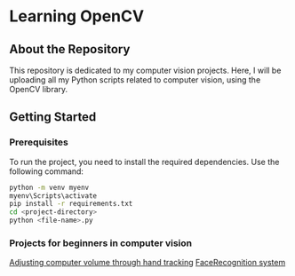 # Learning OpenCV

## About the Repository

This repository is dedicated to my computer vision projects. Here, I will be uploading all my Python scripts related to computer vision, using the OpenCV library.

## Getting Started

### Prerequisites

To run the project, you need to install the required dependencies. Use the following command:

```bash
python -m venv myenv
myenv\Scripts\activate
pip install -r requirements.txt
cd <project-directory>
python <file-name>.py
```

### Projects for beginners in computer vision

[Adjusting computer volume through hand tracking](https://github.com/AbdulHadi806/learning-opencv/tree/main/hand_tracking)
[FaceRecognition system](https://github.com/AbdulHadi806/learning-opencv/tree/main/face_recognition)
